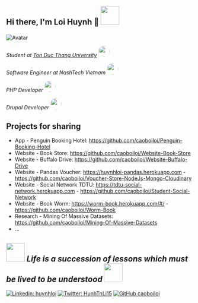 
<h2> 
  
  Hi there, I'm Loi Huynh 👋 
  <img src="https://media.giphy.com/media/mGcNjsfWAjY5AEZNw6/giphy.gif" width="50"> 

</h2>

![Avatar](Image/avatar.png)

<p>
  <em>
    Student at <a href="https://www.tdtu.edu.vn/trang-chu">Ton Duc Thang University</a>
    <img src="https://media.giphy.com/media/fYSnHlufseco8Fh93Z/giphy.gif" width="30" style="border-radius:50%;-moz-border-radius:50%;-webkit-border-radius:50%;">
  </em>
</p>

<p>
  <em>
    Software Engineer at NashTech Vietnam
    <img src="https://media.giphy.com/media/1fhj2FW0661V3Nb2Me/giphy.gif" width="30" style="border-radius:50%;-moz-border-radius:50%;-webkit-border-radius:50%;">
  </em>
</p>

<p>
  <em>
    PHP Developer
    <img src="https://media.giphy.com/media/1fhj2FW0661V3Nb2Me/giphy.gif" width="30" style="border-radius:50%;-moz-border-radius:50%;-webkit-border-radius:50%;">
  </em>
</p>

<p>
  <em>
    Drupal Developer
    <img src="https://media.giphy.com/media/1fhj2FW0661V3Nb2Me/giphy.gif" width="30" style="border-radius:50%;-moz-border-radius:50%;-webkit-border-radius:50%;">
  </em>
</p>

<h2>
  Projects for sharing
</h2>

* App - Penguin Booking Hotel: https://github.com/caoboiloi/Penguin-Booking-Hotel
* Website - Book Store: https://github.com/caoboiloi/Website-Book-Store
* Website - Buffalo Drive: https://github.com/caoboiloi/Website-Buffalo-Drive
* Website - Pandas Voucher: https://huynhloi-pandas.herokuapp.com - https://github.com/caoboiloi/Voucher-Store-NodeJs-Mongo-Cloudinary
* Website - Social Network TDTU: https://tdtu-social-network.herokuapp.com - https://github.com/caoboiloi/Student-Social-Network
* Website - Book Worm: https://worm-book.herokuapp.com/#/ - https://github.com/caoboiloi/Worm-Book
* Research - Mining Of Massive Datasets: https://github.com/caoboiloi/Mining-Of-Massive-Datasets
* ...

<h2>
  <img src="http://nhanvanblog.com/upload/1517/fck/checkbookpenwritingchec_zps72a4e20e(2).gif" width="50">
  <i>Life is a succession of lessons which must be lived to be understood</i>
  <img src="http://nhanvanblog.com/upload/1517/fck/checkbookpenwritingchec_zps72a4e20e(2).gif" width="50">
</h2>

[![Linkedin: huynhloi](https://img.shields.io/badge/-loihuynh262-blue?style=flat-square&logo=Linkedin&logoColor=white&link=https://www.linkedin.com/in/loihuynh262/)](https://www.linkedin.com/in/loihuynh262/)
[![Twitter: HunhTnLi15](https://img.shields.io/twitter/follow/HunhTnLi15?label=follow&style=social)](https://twitter.com/HunhTnLi15)
[![GitHub caoboiloi](https://img.shields.io/github/followers/huynhtloi?label=follow&style=social)](https://github.com/huynhtloi)
